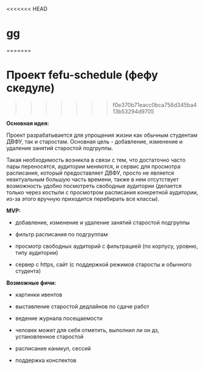 <<<<<<< HEAD
# gg
=======
# Проект fefu-schedule (фефу скедуле)
>>>>>>> f0e370b71eacc0bca756d345ba413b53294d9705

**Основная идея:** 

Проект разрабатывается для упрощения жизни как обычным студентам ДВФУ, так и старостам. Основная цель - добавление, изменение и удаление занятий старостой подгруппы.

Такая необходимость возникла в связи с тем, что достаточно часто пары переносятся, аудитории меняются, и сервис для просмотра расписания, который предоставляет ДВФУ, просто не является неактуальным большую часть времени, также в нем отсутствует возможность удобно посмотреть свободные аудитории (делается только через костыли с просмотром расписания конкретной аудитории, из-за этого вручную приходится перебирать все классы).

**MVP:**

* добавление, изменение и удаление занятий старостой подгруппы

* фильтр расписания по подгруппам

* просмотр свободных аудиторий с фильтрацией (по корпусу, уровню, типу аудитории)

* сервер с https, сайт (с поддержкой режимов старосты и обычного студента)

**Возможные фичи:**

* картинки ивентов

* выставление старостой дедлайнов по сдаче работ

* ведение журнала посещаемости

* человек может для себя отметить, выполнил ли он дз, установленное старостой

* расписание каникул, сессий

* поддержка конспектов
